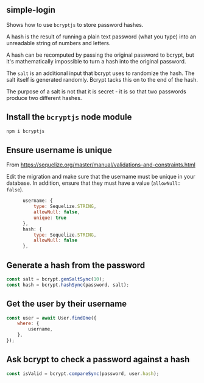 ## simple-login

Shows how to use `bcryptjs` to store password hashes.

A hash is the result of running a plain text password (what you type) into an unreadable string of numbers and letters.

A hash can be recomputed by passing the original password to bcrypt, but it's mathematically impossible to turn a hash into the original password.

The `salt` is an additional input that bcrypt uses to randomize the hash. The salt itself is generated randomly. Bcrypt tacks this on to the end of the hash.

The purpose of a salt is not that it is secret - it is so that two passwords produce two different hashes.

## Install the `bcryptjs` node module

```sh
npm i bcryptjs
```

## Ensure username is unique

From https://sequelize.org/master/manual/validations-and-constraints.html

Edit the migration and make sure that the username must be unique in your database.
In addition, ensure that they must have a value (`allowNull: false`).

```js
      username: {
          type: Sequelize.STRING,
          allowNull: false,
          unique: true
      },
      hash: {
          type: Sequelize.STRING,
          allowNull: false
      },
```

## Generate a hash from the password

```js
const salt = bcrypt.genSaltSync(10);
const hash = bcrypt.hashSync(password, salt);
```

## Get the user by their username

```js
const user = await User.findOne({
    where: {
        username,
    },
});
```

## Ask bcrypt to check a password against a hash

```js
const isValid = bcrypt.compareSync(password, user.hash);
```
